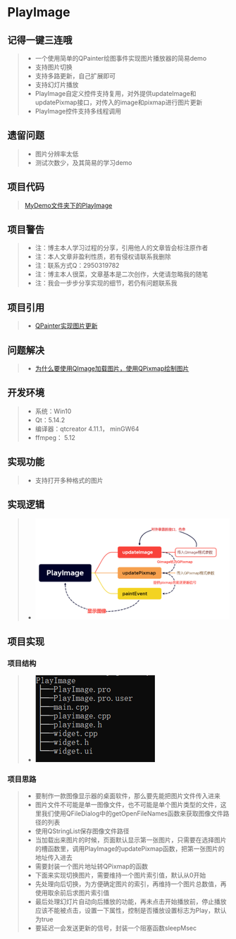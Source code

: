 # PlayImage

## 记得一键三连哦

> - 一个使用简单的QPainter绘图事件实现图片播放器的简易demo
> - 支持图片切换
> - 支持多路更新，自己扩展即可
> - 支持幻灯片播放
> - PlayImage自定义控件支持复用，对外提供updateImage和updatePixmap接口，对传入的image和pixmap进行图片更新
> - PlayImage控件支持多线程调用

## 遗留问题

> - 图片分辨率太低
> - 测试次数少，及其简易的学习demo

## 项目代码

> [MyDemo文件夹下的PlayImage](https://github.com/wrk301608/FFmpeg-QT)

## 项目警告

> - 注：博主本人学习过程的分享，引用他人的文章皆会标注原作者
> - 注：本人文章非盈利性质，若有侵权请联系我删除
> - 注：联系方式Q：2950319782
> - 注：博主本人很菜，文章基本是二次创作，大佬请忽略我的随笔
> - 注：我会一步步分享实现的细节，若仍有问题联系我

## 项目引用

> - [QPainter实现图片更新](https://blog.csdn.net/qq_43627907/article/details/124599535)

## 问题解决

> - [为什么要使用QImage加载图片，使用QPixmap绘制图片](https://www.cnblogs.com/linuxAndMcu/p/16587761.html)

## 开发环境

> - 系统：Win10
> - Qt：5.14.2
> - 编译器：qtcreator  4.11.1， minGW64
> - ffmpeg： 5.12

## 实现功能

> - 支持打开多种格式的图片

## 实现逻辑

> - ![image-20231126113656491](readme.assets/image-20231126113656491.png)

## 项目实现

### 项目结构

> - ![image-20231127145335230](readme.assets/image-20231127145335230.png)

### 项目思路

> - 要制作一款图像显示器的桌面软件，那么要先能把图片文件传入进来
> - 图片文件不可能是单一图像文件，也不可能是单个图片类型的文件，这里我们使用QFileDialog中的getOpenFileNames函数来获取图像文件路径的列表
> - 使用QStringList保存图像文件路径
> - 当加载出来图片的时候，页面默认显示第一张图片，只需要在选择图片的槽函数里，调用PlayImage的updatePixmap函数，把第一张图片的地址传入进去
> - 需要封装一个图片地址转QPixmap的函数
> - 下面来实现切换图片，需要维持一个图片索引值，默认从0开始
> - 先处理向后切换，为方便确定图片的索引，再维持一个图片总数值，再使用取余前后求图片索引值
> - 最后处理幻灯片自动向后播放的功能，再未点击开始播放前，停止播放应该不能被点击，设置一下属性，控制是否播放设置标志为Play，默认为true
> - 要延迟一会发送更新的信号，封装一个阻塞函数sleepMsec